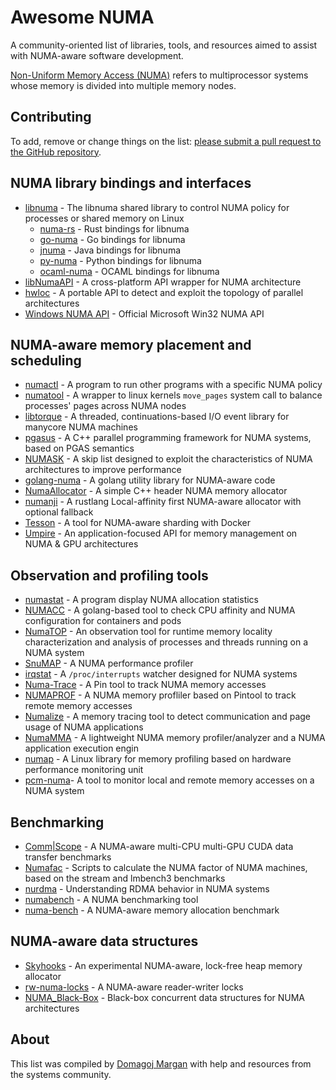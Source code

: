 # Awesome NUMA
A community-oriented list of libraries, tools, and resources aimed to assist with NUMA-aware software development.

[Non-Uniform Memory Access (NUMA)](https://en.wikipedia.org/wiki/Non-uniform_memory_access) refers to multiprocessor systems whose memory is divided into multiple memory nodes.

## Contributing
To add, remove or change things on the list:
[please submit a pull request to the GitHub repository](https://github.com/domargan/awesome-numa).

## NUMA library bindings and interfaces
- [libnuma](https://github.com/numactl/numactl) - The libnuma shared library to control NUMA policy for processes or shared memory on Linux
  - [numa-rs](https://github.com/cwpearson/numa-rs) - Rust bindings for libnuma
  - [go-numa](https://github.com/rakyll/go-numa) - Go bindings for libnuma
  - [jnuma](https://github.com/xerial/jnuma) - Java bindings for libnuma
  - [py-numa](https://github.com/smira/py-numa) - Python bindings for libnuma
  - [ocaml-numa](https://github.com/stevebleazard/ocaml-numa) - OCAML bindings for libnuma
- [libNumaAPI](https://github.com/sergeyvfx/libNumaAPI) - A cross-platform API wrapper for NUMA architecture
- [hwloc](https://github.com/open-mpi/hwloc) - A portable API to detect and exploit the topology of parallel architectures
- [Windows NUMA API](https://docs.microsoft.com/en-us/windows/win32/procthread/numa-support) - Official Microsoft Win32 NUMA API

## NUMA-aware memory placement and scheduling
- [numactl](https://github.com/numactl/numactl) - A program to run other programs with a specific NUMA policy
- [numatool](https://github.com/go2starr/numatool) - A wrapper to linux kernels `move_pages` system call to balance processes' pages across NUMA nodes
- [libtorque](https://github.com/dankamongmen/libtorque) - A threaded, continuations-based I/O event library for manycore NUMA machines
- [pgasus](https://github.com/osmhpi/pgasus) - A C++ parallel programming framework for NUMA systems, based on PGAS semantics
- [NUMASK](https://github.com/sss-lehigh/numask) - A skip list designed to exploit the characteristics of NUMA architectures to improve performance
- [golang-numa](https://github.com/lrita/numa) - A golang utility library for NUMA-aware code
- [NumaAllocator](https://github.com/ReidAtcheson/numaallocator) - A simple C++ header NUMA memory allocator
- [numanji](https://github.com/bastion-rs/numanji) - A rustlang Local-affinity first NUMA-aware allocator with optional fallback
- [Tesson](https://github.com/kobolog/tesson) -  A tool for NUMA-aware sharding with Docker
- [Umpire](https://github.com/LLNL/Umpire) - An application-focused API for memory management on NUMA & GPU architectures

## Observation and profiling tools
- [numastat](https://github.com/numactl/numactl) - A program display NUMA allocation statistics
- [NUMACC](https://github.com/mJace/numacc) - A golang-based tool to check CPU affinity and NUMA configuration for containers and pods
- [NumaTOP](https://github.com/intel/numatop) - An observation tool for runtime memory locality characterization and analysis of processes and threads running on a NUMA system
- [SnuMAP](https://github.com/SnuMAP/SnuMAP) - A NUMA performance profiler
- [irqstat](https://github.com/lanceshelton/irqstat) - A `/proc/interrupts` watcher designed for NUMA systems
- [Numa-Trace](https://github.com/marksfu/Numa-Trace) - A Pin tool to track NUMA memory accesses
- [NUMAPROF](https://github.com/memtt/numaprof) - A NUMA memory profliler based on Pintool to track remote memory accesses
- [Numalize](https://github.com/matthiasdiener/numalize) - A memory tracing tool to detect communication and page usage of NUMA applications
- [NumaMMA](https://github.com/numamma/numamma) - A lightweight NUMA memory profiler/analyzer and a NUMA application execution engin
- [numap](https://github.com/numap-library/numap) - A Linux library for memory profiling based on hardware performance monitoring unit
- [pcm-numa](https://github.com/opcm/pcm)- A tool to monitor local and remote memory accesses on a NUMA system

## Benchmarking
- [Comm|Scope](https://github.com/c3sr/comm_scope) - A NUMA-aware multi-CPU multi-GPU CUDA data transfer benchmarks
- [Numafac](https://github.com/matthiasdiener/numafac) - Scripts to calculate the NUMA factor of NUMA machines, based on the stream and lmbench3 benchmarks
- [nurdma](https://github.com/sss-lehigh/nurdma) - Understanding RDMA behavior in NUMA systems
- [numabench](https://github.com/BrownBigData/numabench) - A NUMA benchmarking tool
- [numa-bench](https://github.com/stephentu/numa-bench) - A NUMA-aware memory allocation benchmark

## NUMA-aware data structures
- [Skyhooks](https://github.com/ShisoftResearch/Skyhooks) - An experimental NUMA-aware, lock-free heap memory allocator
- [rw-numa-locks](https://github.com/azu-labs/rw-numa-locks) - A NUMA-aware reader-writer locks
- [NUMA_Black-Box](https://github.com/xqgex/NUMA_Black-Box) - Black-box concurrent data structures for NUMA architectures

## About
This list was compiled by [Domagoj Margan](https://github.com/domargan) with help and resources from the systems community.
